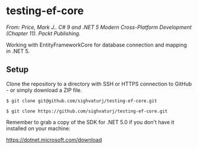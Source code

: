# testing-ef-core
*From: Price, Mark J.. C# 9 and .NET 5 Modern Cross-Platform Development (Chapter 11). Packt Publishing.*

Working with EntityFrameworkCore for database connection and mapping in .NET 5.

## Setup

Clone the repository to a directory with SSH or HTTPS connection to GitHub - or simply download a ZIP file.

`$ git clone git@github.com/sighvaturj/testing-ef-core.git`

`$ git clone https://github.com/sighvaturj/testing-ef-core.git`

Remember to grab a copy of the SDK for .NET 5.0 if you don't have it installed on your machine:

https://dotnet.microsoft.com/download
